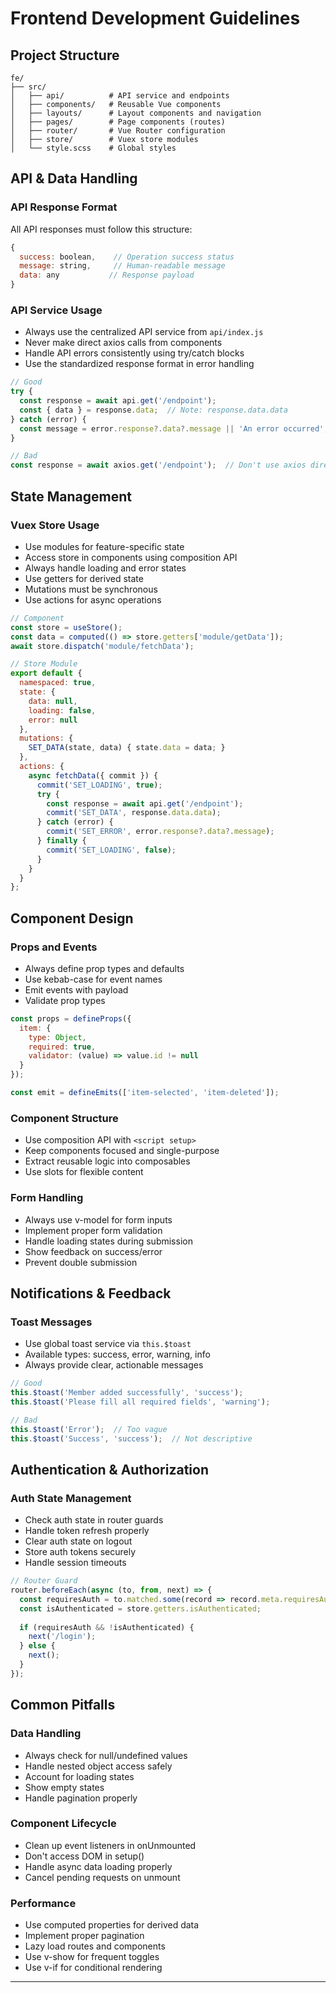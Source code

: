 # Frontend Development Guidelines

## Project Structure
```
fe/
├── src/
│   ├── api/          # API service and endpoints
│   ├── components/   # Reusable Vue components
│   ├── layouts/      # Layout components and navigation
│   ├── pages/        # Page components (routes)
│   ├── router/       # Vue Router configuration
│   ├── store/        # Vuex store modules
│   └── style.scss    # Global styles
```

## API & Data Handling

### API Response Format
All API responses must follow this structure:
```javascript
{
  success: boolean,    // Operation success status
  message: string,     // Human-readable message
  data: any           // Response payload
}
```

### API Service Usage
- Always use the centralized API service from `api/index.js`
- Never make direct axios calls from components
- Handle API errors consistently using try/catch blocks
- Use the standardized response format in error handling

```javascript
// Good
try {
  const response = await api.get('/endpoint');
  const { data } = response.data;  // Note: response.data.data
} catch (error) {
  const message = error.response?.data?.message || 'An error occurred';
}

// Bad
const response = await axios.get('/endpoint');  // Don't use axios directly
```

## State Management

### Vuex Store Usage
- Use modules for feature-specific state
- Access store in components using composition API
- Always handle loading and error states
- Use getters for derived state
- Mutations must be synchronous
- Use actions for async operations

```javascript
// Component
const store = useStore();
const data = computed(() => store.getters['module/getData']);
await store.dispatch('module/fetchData');

// Store Module
export default {
  namespaced: true,
  state: {
    data: null,
    loading: false,
    error: null
  },
  mutations: {
    SET_DATA(state, data) { state.data = data; }
  },
  actions: {
    async fetchData({ commit }) {
      commit('SET_LOADING', true);
      try {
        const response = await api.get('/endpoint');
        commit('SET_DATA', response.data.data);
      } catch (error) {
        commit('SET_ERROR', error.response?.data?.message);
      } finally {
        commit('SET_LOADING', false);
      }
    }
  }
};
```

## Component Design

### Props and Events
- Always define prop types and defaults
- Use kebab-case for event names
- Emit events with payload
- Validate prop types

```javascript
const props = defineProps({
  item: {
    type: Object,
    required: true,
    validator: (value) => value.id != null
  }
});

const emit = defineEmits(['item-selected', 'item-deleted']);
```

### Component Structure
- Use composition API with `<script setup>`
- Keep components focused and single-purpose
- Extract reusable logic into composables
- Use slots for flexible content

### Form Handling
- Always use v-model for form inputs
- Implement proper form validation
- Handle loading states during submission
- Show feedback on success/error
- Prevent double submission

## Notifications & Feedback

### Toast Messages
- Use global toast service via `this.$toast`
- Available types: success, error, warning, info
- Always provide clear, actionable messages

```javascript
// Good
this.$toast('Member added successfully', 'success');
this.$toast('Please fill all required fields', 'warning');

// Bad
this.$toast('Error');  // Too vague
this.$toast('Success', 'success');  // Not descriptive
```

## Authentication & Authorization

### Auth State Management
- Check auth state in router guards
- Handle token refresh properly
- Clear auth state on logout
- Store auth tokens securely
- Handle session timeouts

```javascript
// Router Guard
router.beforeEach(async (to, from, next) => {
  const requiresAuth = to.matched.some(record => record.meta.requiresAuth);
  const isAuthenticated = store.getters.isAuthenticated;
  
  if (requiresAuth && !isAuthenticated) {
    next('/login');
  } else {
    next();
  }
});
```

## Common Pitfalls

### Data Handling
- Always check for null/undefined values
- Handle nested object access safely
- Account for loading states
- Show empty states
- Handle pagination properly

### Component Lifecycle
- Clean up event listeners in onUnmounted
- Don't access DOM in setup()
- Handle async data loading properly
- Cancel pending requests on unmount

### Performance
- Use computed properties for derived data
- Implement proper pagination
- Lazy load routes and components
- Use v-show for frequent toggles
- Use v-if for conditional rendering

---
